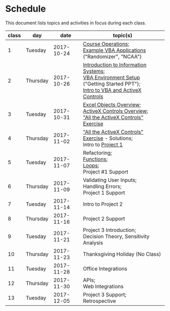 # Schedule

This document lists topics and activities in focus during each class.

class | day | date | topic(s)
--- | --- | --- | ---
1 | Tuesday | 2017-10-24 | [Course Operations](/README.md); <br> [Example VBA Applications](https://campus.georgetown.edu/webapps/blackboard/content/listContentEditable.jsp?content_id=_4454518_1&course_id=_745457_1) ("Randomizer", "NCAA")
2 | Thursday | 2017-10-26 | [Introduction to Information Systems](/notes/information-systems/overview.md); <br> [VBA Environment Setup](https://campus.georgetown.edu/webapps/blackboard/content/listContentEditable.jsp?content_id=_4454518_1&course_id=_745457_1) ("Getting Started PPT"); <br> [Intro to VBA and ActiveX Controls](/exercises/self-aware-button/exercise.md)
3 | Tuesday | 2017-10-31 | [Excel Objects Overview](/notes/visual-basic/excel-objects.md); <br> [ActiveX Controls Overview](/notes/visual-basic/activex-controls.md); <br> ["All the ActiveX Controls" Exercise](/exercises/all-the-controls/exercise.md)
4 | Thursday | 2017-11-02 | ["All the ActiveX Controls" Exercise](/exercises/all-the-controls/exercise.md) - Solutions; <br> Intro to [Project 1](/projects/savings-calculator/project.md)
5 | Tuesday | 2017-11-07 | Refactoring; <br> [Functions](/notes/visual-basic/functions.md); <br> [Loops](/notes/visual-basic/loops.md); <br> Project #1 Support
6 | Thursday | 2017-11-09 | Validating User Inputs; <br> Handling Errors; <br> Project 1 Support
7 | Tuesday | 2017-11-14 | Intro to Project 2
8 | Thursday | 2017-11-16 | Project 2 Support
9 | Tuesday | 2017-11-21 | Project 3 Introduction; <br> Decision Theory, Sensitivity Analysis
10 | Thursday | 2017-11-23 | Thanksgiving Holiday (No Class)
11 | Tuesday | 2017-11-28 | Office Integrations
12 | Thursday | 2017-11-30 | APIs; <br> Web Integrations
13 | Tuesday | 2017-12-05 | Project 3 Support; <br> Retrospective
